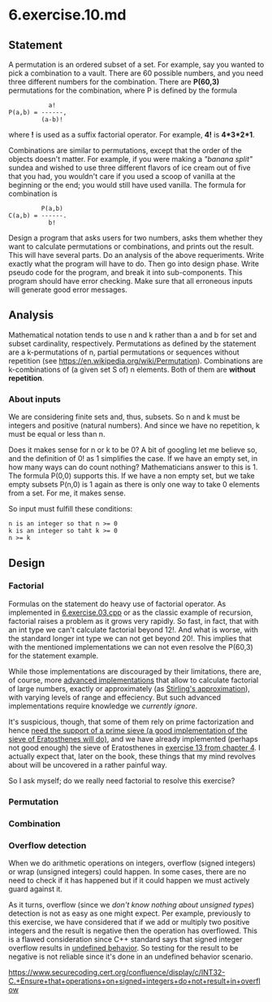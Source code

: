 # 6.exercise.10.md

## Statement

A permutation is an ordered subset of a set. For example, say you wanted to
pick a combination to a vault. There are 60 possible numbers, and you need
three different numbers for the combination. There are __P(60,3)__ permutations
for the combination, where P is defined by the formula

               a!
    P(a,b) = ------,
             (a-b)!

where __!__ is used as a suffix factorial operator. For example, __4!__ is
__4\*3\*2\*1__.

Combinations are similar to permutations, except that the order of the objects
doesn't matter. For example, if you were making a _"banana split"_ sundea and
wished to use three different flavors of ice cream out of five that you had,
you wouldn't care if you used a scoop of vanilla at the beginning or the end;
you would still have used vanilla. The formula for combination is

             P(a,b) 
    C(a,b) = ------.
               b!

Design a program that asks users for two numbers, asks them whether they want
to calculate permutations or combinations, and prints out the result. This will
have several parts. Do an analysis of the above requeriments. Write exactly what
the program will have to do. Then go into design phase. Write pseudo code for
the program, and break it into sub-components. This program should have error
checking. Make sure that all erroneous inputs will generate good error
messages.

## Analysis

Mathematical notation tends to use n and k rather than a and b for set and
subset cardinality, respectively.  Permutations as defined by the statement are
a k-permutations of n, partial permutations or sequences without repetition
(see <https://en.wikipedia.org/wiki/Permutation>). Combinations are
k-combinations of (a given set S of) n elements.  Both of them are __without
repetition__.

### About inputs

We are considering finite sets and, thus, subsets. So n and k must be integers
and positive (natural numbers). And since we have no repetition, k must be
equal or less than n.

Does it makes sense for n or k to be 0? A bit of googling let me believe so,
and the definition of 0! as 1 simplifies the case. If we have an empty set,
in how many ways can do count nothing? Mathematicians answer to this is 1. The
formula P(0,0) supports this. If we have a non empty set, but we take empty
subsets P(n,0) is 1 again as there is only one way to take 0 elements from a
set. For me, it makes sense.

So input must fulfill these conditions:
 
    n is an integer so that n >= 0
    k is an integer so taht k >= 0
    n >= k

## Design

### Factorial

Formulas on the statement do heavy use of factorial operator. As implemented in
[6.exercise.03.cpp](https://gitlab.com/0p3r4t4/PPPUCPP2nd/blob/master/ch06/6.exercise.03.cpp)
or as the classic example of recursion, factorial raises a problem as it grows
very rapidly. So fast, in fact, that with an int type we can't calculate
factorial beyond 12!. And what is worse, with the standard longer int type we
can not get beyond 20!. This implies that with the mentioned implementations we
can not even resolve the P(60,3) for the statement example.

While those implementations are discouraged by their limitations, there are, of
course, more [advanced
implementations](http://www.luschny.de/math/factorial/FastFactorialFunctions.htm)
that allow to calculate factorial of large numbers, exactly or approximately
(as [Stirling's
approximation](https://en.wikipedia.org/wiki/Stirling%27s_approximation>)), 
with varying levels of range and effeciency. But such advanced implementations
require knowledge we _currently ignore_.

It's suspicious, though, that some of them rely on prime factorization and
hence [need the support of a prime sieve (a good implementation of
the sieve of Eratosthenes will
do)](http://www.luschny.de/math/factorial/conclusions.html), and we have
already implemented (perhaps not good enough) the sieve of Eratosthenes in
[exercise 13 from chapter
4](https://gitlab.com/0p3r4t4/PPPUCPP2nd/blob/master/ch04/4.exercise.13.cpp). I
actually expect that, later on the book, these things that my mind revolves about
will be uncovered in a rather painful way.

So I ask myself; do we really need factorial to resolve this exercise?

### Permutation

### Combination

### Overflow detection

When we do arithmetic operations on integers, overflow (signed integers) or wrap
(unsigned integers) could happen. In some cases, there are no need to check if
it has happened but if it could happen we must actively guard against it.

As it turns, overflow (since we _don't know nothing about unsigned types_)
detection is not as easy as one might expect. Per example, previously to this
exercise, we have considered that if we add or multiply two positive integers
and the result is negative then the operation has overflowed. This is a flawed
consideration since C++ standard says that signed integer overflow results in
[undefined behavior](https://en.wikipedia.org/wiki/Undefined_behavior). So
testing for the result to be negative is not reliable since it's done in an
undefined behavior scenario.

<https://www.securecoding.cert.org/confluence/display/c/INT32-C.+Ensure+that+operations+on+signed+integers+do+not+result+in+overflow>

